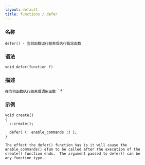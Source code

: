 ```yaml
---
layout: default
title: functions / defer
---
```


### 名称

    defer() - 当前函数运行结束后执行指定函数

### 语法

    void defer(function f)

### 描述

    在当前函数执行结束后调用函数 `f`

### 示例

    void create()
    {
      ::create();

      defer( (: enable_commands :) );
    }

    The effect the defer() function has is it will cause the
    enable_commands() efun to be called after the execution of the
    create() function ends.  The argument passed to defer() can be
    any function type.
